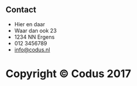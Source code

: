## Contact
* Hier en daar
* Waar dan ook 23
* 1234 NN Ergens
* 012 3456789
* info@codus.nl

# Copyright © Codus 2017
